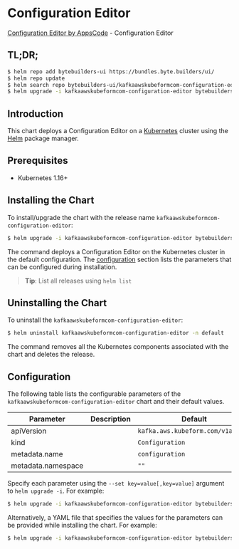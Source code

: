 # Configuration Editor

[Configuration Editor by AppsCode](https://byte.builders) - Configuration Editor

## TL;DR;

```bash
$ helm repo add bytebuilders-ui https://bundles.byte.builders/ui/
$ helm repo update
$ helm search repo bytebuilders-ui/kafkaawskubeformcom-configuration-editor --version=v0.4.17
$ helm upgrade -i kafkaawskubeformcom-configuration-editor bytebuilders-ui/kafkaawskubeformcom-configuration-editor -n default --create-namespace --version=v0.4.17
```

## Introduction

This chart deploys a Configuration Editor on a [Kubernetes](http://kubernetes.io) cluster using the [Helm](https://helm.sh) package manager.

## Prerequisites

- Kubernetes 1.16+

## Installing the Chart

To install/upgrade the chart with the release name `kafkaawskubeformcom-configuration-editor`:

```bash
$ helm upgrade -i kafkaawskubeformcom-configuration-editor bytebuilders-ui/kafkaawskubeformcom-configuration-editor -n default --create-namespace --version=v0.4.17
```

The command deploys a Configuration Editor on the Kubernetes cluster in the default configuration. The [configuration](#configuration) section lists the parameters that can be configured during installation.

> **Tip**: List all releases using `helm list`

## Uninstalling the Chart

To uninstall the `kafkaawskubeformcom-configuration-editor`:

```bash
$ helm uninstall kafkaawskubeformcom-configuration-editor -n default
```

The command removes all the Kubernetes components associated with the chart and deletes the release.

## Configuration

The following table lists the configurable parameters of the `kafkaawskubeformcom-configuration-editor` chart and their default values.

|     Parameter      | Description |                   Default                    |
|--------------------|-------------|----------------------------------------------|
| apiVersion         |             | <code>kafka.aws.kubeform.com/v1alpha1</code> |
| kind               |             | <code>Configuration</code>                   |
| metadata.name      |             | <code>configuration</code>                   |
| metadata.namespace |             | <code>""</code>                              |


Specify each parameter using the `--set key=value[,key=value]` argument to `helm upgrade -i`. For example:

```bash
$ helm upgrade -i kafkaawskubeformcom-configuration-editor bytebuilders-ui/kafkaawskubeformcom-configuration-editor -n default --create-namespace --version=v0.4.17 --set apiVersion=kafka.aws.kubeform.com/v1alpha1
```

Alternatively, a YAML file that specifies the values for the parameters can be provided while
installing the chart. For example:

```bash
$ helm upgrade -i kafkaawskubeformcom-configuration-editor bytebuilders-ui/kafkaawskubeformcom-configuration-editor -n default --create-namespace --version=v0.4.17 --values values.yaml
```
